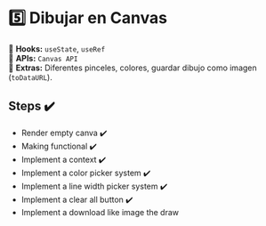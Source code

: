 # 5️⃣ **Dibujar en Canvas**

🔹 **Hooks:** `useState`, `useRef`  
🔹 **APIs:** `Canvas API`  
🔹 **Extras:** Diferentes pinceles, colores, guardar dibujo como imagen (`toDataURL`).

## Steps ✔️

-  Render empty canva ✔️
-  Making functional ✔️
-  Implement a context ✔️
-  Implement a color picker system ✔️
-  Implement a line width picker system ✔️
-  Implement a clear all button ✔️
-  Implement a download like image the draw
